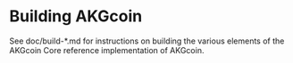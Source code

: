 Building AKGcoin
================

See doc/build-*.md for instructions on building the various
elements of the AKGcoin Core reference implementation of AKGcoin.
